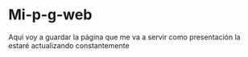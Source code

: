 # Mi-p-g-web
Aqui voy a guardar la página que me va a servir como presentación la estaré actualizando constantemente
